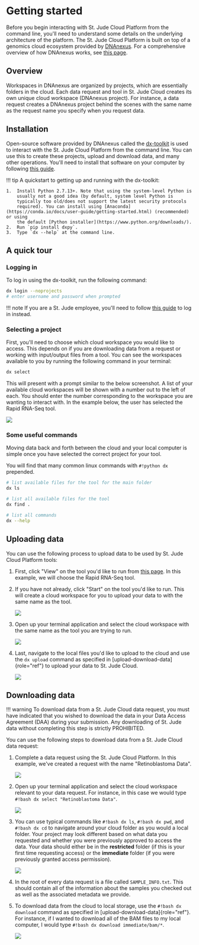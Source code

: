 # Getting started

Before you begin interacting with St. Jude Cloud Platform from the
command line, you'll need to understand some details on the underlying
architecture of the platform. The St. Jude Cloud Platform is built on
top of a genomics cloud ecosystem provided by [DNAnexus](https://www.dnanexus.com/). 
For a comprehensive overview of how DNAnexus works, see 
[this page](https://www.dnanexus.com/product-overview).

## Overview

Workspaces in DNAnexus are organized by projects, which are essentially
folders in the cloud. Each data request and tool in St. Jude Cloud
creates its own unique cloud workspace (DNAnexus project). For instance,
a data request creates a DNAnexus project behind the scenes with the
same name as the request name you specify when you request data.

## Installation

Open-source software provided by DNAnexus called the [dx-toolkit](https://github.com/dnanexus/dx-toolkit) is
used to interact with the St. Jude Cloud Platform from the command line.
You can use this to create these projects, upload and download data, and
many other operations. You'll need to install that software on your
computer by following [this guide](https://wiki.dnanexus.com/Downloads#DNAnexus-Platform-SDK).

!!! tip
    A quickstart to getting up and running with the dx-toolkit:

    1.  Install Python 2.7.13+. Note that using the system-level Python is
        usually not a good idea (by default, system level Python is
        typically too old/does not support the latest security protocols
        required). You can install using [Anaconda](https://conda.io/docs/user-guide/getting-started.html) (recommended) or using
        the default [Python installer](https://www.python.org/downloads/).
    2.  Run `pip install dxpy`.
    3.  Type `dx --help` at the command line.

## A quick tour

### Logging in

To log in using the dx-toolkit, run the following command:

```bash 
dx login --noprojects
# enter username and password when prompted
```

!!! note
    If you are a St. Jude employee, you'll need to follow [this
    guide](https://wiki.dnanexus.com/Command-Line-Client/Login-and-Logout#Generating-an-authentication-token) to log in instead.

### Selecting a project

First, you'll need to choose which cloud workspace you would like to
access. This depends on if you are downloading data from a request or
working with input/output files from a tool. You can see the workspaces
available to you by running the following command in your terminal:

```bash 
dx select
```

This will present with a prompt similar to the below screenshot. A list
of your available cloud workspaces will be shown with a number out to
the left of each. You should enter the number corresponding to the
workspace you are wanting to interact with. In the example below, the
user has selected the Rapid RNA-Seq tool.

![](../../images/guides/data/select-project.png)

### Some useful commands

Moving data back and forth between the cloud and your local computer is
simple once you have selected the correct project for your tool.

You will find that many common linux commands with `#!python dx` prepended.

```bash
# list available files for the tool for the main folder
dx ls

# list all available files for the tool
dx find .

# list all commands
dx --help
```

## Uploading data

You can use the following process to upload data to be used by St. Jude
Cloud Platform tools:

1.  First, click "View" on the tool you'd like to run from [this
    page](https://stjude.cloud/tools.html). In this example, we will
    choose the Rapid RNA-Seq tool.

2.  If you have not already, click "Start" on the tool you'd like to
    run. This will create a cloud workspace for you to upload your
    data to with the same name as the tool.

    ![](../../images/guides/data/rapid-rnaseq-start.png)

3.  Open up your terminal application and select the cloud workspace
    with the same name as the tool you are trying to run.

    ![](../../images/guides/data/select-rapid-rnaseq.png)

4.  Last, navigate to the local files you'd like to upload to the cloud
    and use the `dx upload` command as specified in
    [upload-download-data]{role="ref"} to upload your data to St. Jude
    Cloud.

    ![](../../images/guides/data/rapid-rnaseq-upload-data.png)

## Downloading data

!!! warning
    To download data from a St. Jude Cloud data request, you must have
    indicated that you wished to download the data in your Data Access
    Agreement (DAA) during your submission. Any downloading of St. Jude data
    without completing this step is strictly PROHIBITED.

You can use the following steps to download data from a St. Jude Cloud
data request:

1.  Complete a data request using the St. Jude Cloud Platform. In this
    example, we've created a request with the name "Retinoblastoma
    Data".

    ![](../../images/guides/data/retinoblastoma-request-name.png)

2.  Open up your terminal application and select the cloud workspace
    relevant to your data request. For instance, in this case we
    would type `#!bash dx select "Retinoblastoma Data"`.

    ![](../../images/guides/data/select-retinoblastoma.png)

3.  You can use typical commands like `#!bash dx ls`,
    `#!bash dx pwd`, and `#!bash dx cd` to navigate around
    your cloud folder as you would a local folder. Your project may look
    different based on what data you requested and whether you were
    previously approved to access the data. Your data should either be
    in the **restricted** folder (if this is your first time
    requesting access) or the **immediate** folder (if you
    were previously granted access permission).

    ![](../../images/guides/data/navigate-data-request.png)

4.  In the root of every data request is a file called
    `SAMPLE_INFO.txt`. This should contain all of the
    information about the samples you checked out as well as the
    associated metadata we provide.

5.  To download data from the cloud to local storage, use the
    `#!bash dx download` command as specified in
    [upload-download-data]{role="ref"}. For instance, if I wanted to
    download all of the BAM files to my local computer, I would type
    `#!bash dx download immediate/bam/*`.

    ![](../../images/guides/data/download-bams.png)
